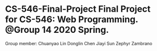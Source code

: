 # CS-546-Final-Project  Final Project for CS-546: Web Programming.  @Group 14 2020 Spring.
Group member:
Chuanyao Lin
Donglin Chen
Jiayi Sun
Zephyr Zambrano
